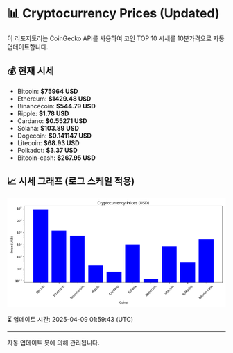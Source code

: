 
# 📊 Cryptocurrency Prices (Updated)

이 리포지토리는 CoinGecko API를 사용하여 코인 TOP 10 시세를 10분가격으로 자동 업데이트합니다.

## 💰 현재 시세
- Bitcoin: **$75964 USD**
- Ethereum: **$1429.48 USD**
- Binancecoin: **$544.79 USD**
- Ripple: **$1.78 USD**
- Cardano: **$0.55271 USD**
- Solana: **$103.89 USD**
- Dogecoin: **$0.141147 USD**
- Litecoin: **$68.93 USD**
- Polkadot: **$3.37 USD**
- Bitcoin-cash: **$267.95 USD**

## 📈 시세 그래프 (로그 스케일 적용)
![Crypto Prices](crypto_prices.png)

⏳ 업데이트 시간: 2025-04-09 01:59:43 (UTC)

---
자동 업데이트 봇에 의해 관리됩니다.
